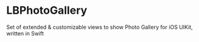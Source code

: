# LBPhotoGallery
Set of extended &amp; customizable views to show Photo Gallery for iOS UIKit, written in Swift
